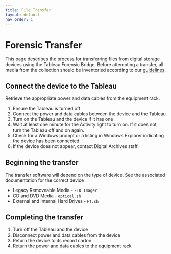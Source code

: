 ```yaml
---
title: File Transfer
layout: default
nav_order: 1
---
```


# Forensic Transfer
This page describes the process for transferring files from digital storage devices using the Tableau Forensic Bridge. Before attempting a transfer, all media from the collection should be inventoried according to our [guidelines](inventory).

## Connect the device to the Tableau
Retrieve the appropriate power and data cables from the equipment rack.
1. Ensure the Tableau is turned off
2. Connect the power and data cables between the device and the Tableau
3. Turn on the Tableau and the device if it has one
4. Wait at least one minute for the Activity light to turn on. If it does not, turn the Tableau off and on again.
5. Check for a Windows prompt or a listing in Windows Explorer indicating the device has been connected.
6. If the device does not appear, contact Digital Archives staff.

## Beginning the transfer
The transfer software will depend on the type of device. See the associated documentation for the correct device
* Legacy Removeable Media - `FTK Imager`
* CD and DVD Media - `optical.sh`
* External and Internal Hard Drives - `FT.sh`

## Completing the transfer
1. Turn off the Tableau and the device
2. Disconnect power and data cables from the device
3. Return the device to its record carton
4. Return the power and data cables to the equipment rack


